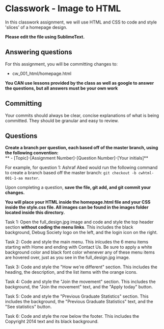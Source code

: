 # Classwork - Image to HTML
In this classwork assignment, we will use HTML and CSS to code and style 'slices' of a homepage design.

**Please edit the file using SublimeText.**

## Answering questions
For this assignment, you will be committing changes to:
- cw_001_html/homepage.html

**You CAN use lessons provided by the class as well as google to answer the questions, but all answers must be your own work**  

## Committing
Your commits should always be clear, concise explanations of what is being committed. They should be granular and easy to review.

## Questions
**Create a branch per question, each based off of the master branch, using the following convention:**  
** - [Topic]-[Assignment Number]-[Question Number]-[Your initials]**  

For example, for question 1: Ashraf Abed would run the following command to create a branch based off the master branch: ```git checkout -b cwhtml-001-1-aa master```.

Upon completing a question, **save the file, git add, and git commit your changes.**

**You will place your HTML inside the homepage.html file and your CSS inside the style.css file. All images can be found in the images folder located inside this directory.**

Task 1: Open the full_design.jpg image and code and style the top header section **without coding the menu links**. This includes the black background, Debug Society logo on the left, and the login icon on the right.  

Task 2: Code and style the main menu. This inlcudes the 6 menu items starting with Home and ending with Contact Us. Be sure to apply a white background color and black font color whenever any of these menu items are hovered over, just as you see in the full_design.jpg image.

Task 3: Code and style the "How we're different" section. This includes the heading, the description, and the list items with the orange icons.

Task 4: Code and style the "Join the movement" section. This includes the background, the "Join the movement" text, and the "Apply today" button.

Task 5: Code and style the "Previous Graduate Statistics" section. This includes the background, the "Previous Graduate Statistics" text, and the "See statistics" button.

Task 6: Code and style the row below the footer. This includes the Copyright 2014 text and its black background.
